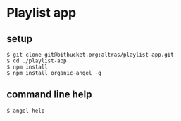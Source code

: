 # Playlist app

## setup

    $ git clone git@bitbucket.org:altras/playlist-app.git
    $ cd ./playlist-app
    $ npm install
    $ npm install organic-angel -g

## command line help

    $ angel help